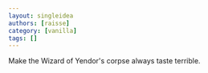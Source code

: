 ```yaml
---
layout: singleidea
authors: [raisse]
category: [vanilla]
tags: []
---
```

Make the Wizard of Yendor's corpse always taste terrible.
